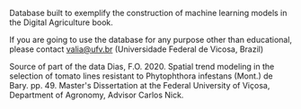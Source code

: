Database built to exemplify the construction of machine learning models in the Digital Agriculture book.

If you are going to use the database for any purpose other than educational, please contact valia@ufv.br (Universidade Federal de Vicosa, Brazil)

Source of part of the data Dias, F.O. 2020. Spatial trend modeling in the selection of tomato lines resistant to Phytophthora infestans (Mont.) de Bary. pp. 49. Master's Dissertation at the Federal University of Viçosa, Department of Agronomy, Advisor Carlos Nick.
